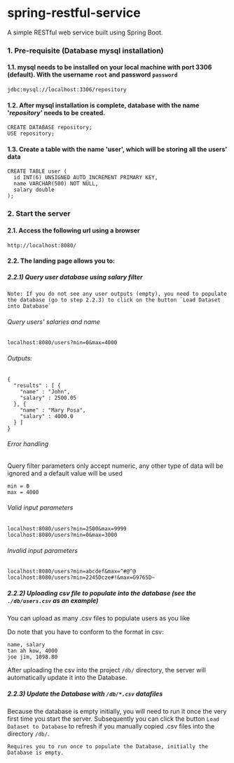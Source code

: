 # spring-restful-service
A simple RESTful web service built using Spring Boot.

### 1. Pre-requisite (Database mysql installation)
#### 1.1. mysql needs to be installed on your local machine with port 3306 (default). With the username `root` and password `password`
```
jdbc:mysql://localhost:3306/repository
```
#### 1.2. After mysql installation is complete, database with the name '*repository*' needs to be created.
```
CREATE DATABASE repository;
USE repository;
```
#### 1.3. Create a table with the name 'user', which will be storing all the users' data
```
CREATE TABLE user (
  id INT(6) UNSIGNED AUTO_INCREMENT PRIMARY KEY,
  name VARCHAR(500) NOT NULL,
  salary double 
);
```
### 2. Start the server
#### 2.1. Access the following url using a browser
```
http://localhost:8080/
```
#### 2.2. The landing page allows you to:

##### 2.2.1) Query user database using salary filter

```
Note: If you do not see any user outputs (empty), you need to populate the database (go to step 2.2.3) to click on the button `Load Dataset into Database`
```

###### Query users' salaries and name
```
localhost:8080/users?min=0&max=4000
```
###### Outputs:
```
{
  "results" : [ {
    "name" : "John",
    "salary" : 2500.05
  }, {
    "name" : "Mary Posa",
    "salary" : 4000.0
  } ]
}
```

###### Error handling
Query filter parameters only accept numeric, any other type of data will be ignored and a default value will be used
```
min = 0
max = 4000
```
###### Valid input parameters
```
localhost:8080/users?min=2500&max=9999
localhost:8080/users?min=0&max=3000
```
###### Invalid input parameters
```
localhost:8080/users?min=abcdef&max=^#@^@
localhost:8080/users?min=2245Dcze#!&max=G9765D~
```

##### 2.2.2) Uploading csv file to populate into the database (see the `./db/users.csv` as an example)

You can upload as many .csv files to populate users as you like

Do note that you have to conform to the format in csv:
```
name, salary
tan ah kow, 4000
joe jim, 1098.80
```

After uploading the csv into the project `/db/` directory, the server will automatically update it into the Database.

##### 2.2.3) Update the Database with `/db/*.csv` datafiles

Because the database is empty initially, you will need to run it once the very first time you start the server. Subsequently you can click the button `Load Dataset to Database` to refresh if you manually copied .csv files into the directory `/db/`.
```
Requires you to run once to populate the Database, initially the Database is empty.
```




